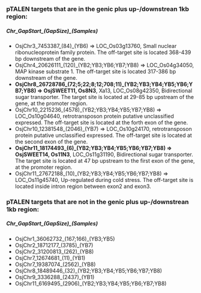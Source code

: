 ###  pTALEN targets that are in the genic plus up-/downstrean 1kb region: 
#####  Chr_GapStart_(GapSize)_(Samples)
* OsjChr3_7453387_(84)_(YB6) => LOC_Os03g13760, Small nuclear ribonucleoprotein family protein. The off-target site is located 368-439 bp downstream of the gene.
* OsjChr4_20626111_(120)_(YB2;YB3;YB6;YB7;YB8) => LOC_Os04g34050, MAP kinase substrate 1. The off-target site is located 317-386 bp downstream of the gene.
* **OsjChr8_26728786_(72;5;22;8;12;708;11)_(YB2;YB3;YB4;YB5;YB6;YB7;YB8) => OsjSWEET11, Os8N3**, Xa13, LOC_Os08g42350, Bidirectional sugar transporter. The target site is located at 29-85 bp upstream of the gene, at the promoter region.
* OsjChr10_2215236_(4578)_(YB2;YB3;YB4;YB5;YB7;YB8) => LOC_Os10g04640, retrotransposon protein putative unclassified expressed. The off-target site is located at the forth exon of the gene.
* OsjChr10_12381548_(2046)_(YB7) => LOC_Os10g24170, retrotransposon protein putative unclassified expressed. The off-target site is located at the second exon of the gene.
* **OsjChr11_18174493_(6)_(YB2;YB3;YB4;YB5;YB6;YB7;YB8) => OsjSWEET14, Os11N3**, LOC_Os11g31190, Bidirectional sugar transporter. The target site is located at 47 bp upstream to the first exon of the gene, at the promoter region.
* OsjChr11_27672188_(10)_(YB2;YB3;YB4;YB5;YB6;YB7;YB8) => LOC_Os11g45740, Up-regulated during cold stress. The off-target site is located inside intron region between exon2 and exon3.

###  pTALEN targets that are not in the genic plus up-/downstrean 1kb region: 
#####  Chr_GapStart_(GapSize)_(Samples)
* OsjChr1_36062732_(167;166)_(YB3;YB5)
* OsjChr2_18712177_(3785)_(YB7)
* OsjChr2_31200813_(262)_(YB8)
* OsjChr7_12674681_(11)_(YB1)
* OsjChr7_19387074_(2562)_(YB8)
* OsjChr8_18489446_(32)_(YB2;YB3;YB4;YB5;YB6;YB7;YB8)
* OsjChr9_3336288_(2437)_(YB1)
* OsjChr11_6169495_(2906)_(YB2;YB3;YB4;YB5;YB6;YB7;YB8)

